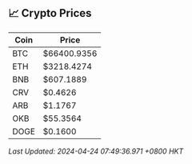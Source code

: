 ## 📈 Crypto Prices

| Coin | Price |
| ---- | ----- |
| BTC | $66400.9356 |
| ETH | $3218.4274 |
| BNB | $607.1889 |
| CRV | $0.4626 |
| ARB | $1.1767 |
| OKB | $55.3564 |
| DOGE | $0.1600 |

_Last Updated: 2024-04-24 07:49:36.971 +0800 HKT_